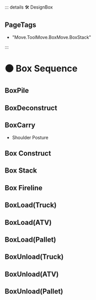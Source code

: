 ::: details 🛠 DesignBox

<h2>PageTags</h2>

- "Move.ToolMove.BoxMove.BoxStack"

:::

# 🟠 <move>Box Sequence</move>



## BoxPile

## BoxDeconstruct

## BoxCarry

- Shoulder Posture

## Box Construct

## Box Stack

## Box Fireline

## BoxLoad(Truck)

## BoxLoad(ATV)

## BoxLoad(Pallet)

## BoxUnload(Truck)

## BoxUnload(ATV)

## BoxUnload(Pallet)


